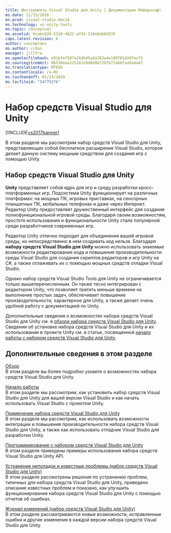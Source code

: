 ```yaml
---
title: Инструменты Visual Studio для Unity | Документация Майкрософт
ms.date: 11/15/2016
ms.prod: visual-studio-dev14
ms.technology: vs-unity-tools
ms.topic: conceptual
ms.assetid: 6cabc626-5310-4622-a743-210a9abb5535
caps.latest.revision: 6
author: conceptdev
ms.author: crdun
manager: jillfra
ms.openlocfilehash: e91bfef287a16db45ada783a4e109781d247ecf2
ms.sourcegitcommit: 8b538eea125241e9d6d8b7297b72a66faa9a4a47
ms.translationtype: MTE95
ms.contentlocale: ru-RU
ms.lasthandoff: 01/23/2019
ms.locfileid: "54775276"
---
```

# <a name="visual-studio-tools-for-unity"></a>Набор средств Visual Studio для Unity
[!INCLUDE[vs2017banner](../includes/vs2017banner.md)]

  
В этом разделе мы рассмотрим набор средств Visual Studio для Unity, представляющих собой бесплатное расширение Visual Studio, которое делает данную систему мощным средством для создания игр с помощью Unity.  
  
## <a name="visual-studio-tools-for-unity"></a>Набор средств Visual Studio для Unity  
 **Unity** представляет собой ядро для игр и среду разработки кросс-платформенных игр. Подсистема Unity функционирует на различных платформах: на мощных ПК, игровых приставках, на сенсорных планшетных ПК, мобильных телефонах и даже через Интернет. Редактор Unity предоставляет дружественный интерфейс для создания полнофункциональной игровой среды. Благодаря своим возможностям, простоте использования и функциональности Unity стала популярной среди разработчиков современных игр.  
  
 Редактор Unity отлично подходит для объединения вашей игровой среды, но непосредственно в нем создавать код нельзя. Благодаря **набору средств Visual Studio для Unity** можно использовать знакомые возможности редактирования кода и повышения производительности среды Visual Studio для создания скриптов редакторов и игр Unity на C#, а также отлаживать их с помощью мощных средств отладки Visual Studio.  
  
 Однако набор средств Visual Studio Tools для Unity не ограничивается только вышеперечисленным. Он также тесно интегрирован с редактором Unity, что позволяет тратить меньше времени на выполнение простых задач, обеспечивает повышение производительности, характерное для Unity, а также делает очень удобной работу с документацией по Unity.  
  
 Дополнительные сведения о возможностях набора средств Visual Studio для Unity см. в [обзоре набора средств Visual Studio для Unity](../cross-platform/overview-of-visual-studio-tools-for-unity.md). Сведения об установке набора средств Visual Studio для Unity и их использовании в проекте Unity см. в статье, посвященной [началу работы с набором средств Visual Studio для Unity](../cross-platform/getting-started-with-visual-studio-tools-for-unity.md).  
  
## <a name="more-in-this-section"></a>Дополнительные сведения в этом разделе  
 [Обзор](../cross-platform/overview-of-visual-studio-tools-for-unity.md)  
 В этом разделе вы более подробно узнаете о возможностях набора средств Visual Studio для Unity.  
  
 [Начало работы](../cross-platform/getting-started-with-visual-studio-tools-for-unity.md)  
 В этом разделе мы рассмотрим, как установить набор средств Visual Studio для Unity для вашей версии Visual Studio и как начать использовать Visual Studio с проектом Unity.  
  
 [Применение набора средств Visual Studio для Unity](../cross-platform/using-visual-studio-tools-for-unity.md)  
 В этом разделе мы рассмотрим, как использовать возможности интеграции и повышения производительности набора средств Visual Studio для Unity, а также как использовать отладчик Visual Studio для разработки Unity.  
  
 [Программирование с набором средств Visual Studio для Unity](../cross-platform/programming-visual-studio-tools-for-unity.md)  
 В этом разделе приведены примеры использования набора средств Visual Studio для Unity API.  
  
 [Устранение неполадок и известные проблемы (набор средств Visual Studio для Unity)](../cross-platform/troubleshooting-and-known-issues-visual-studio-tools-for-unity.md)  
 В этом разделе рассмотрены решения по устранению проблем, типичных для набора средств Visual Studio для Unity, приведено описание известных проблем и показано, как улучшить функционирование набора средств Visual Studio для Unity с помощью отчетов об ошибках.  
  
 [Журнал изменений (набор средств Visual Studio для Unity)](../cross-platform/change-log-visual-studio-tools-for-unity.md)  
 В этом разделе рассматриваются новые возможности, исправленные ошибки и другие изменения в каждой версии набора средств Visual Studio для Unity.
